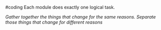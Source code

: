 #coding 
Each module does exactly one logical task.

*Gather together the things that change for the same reasons. Separate those things that change for different reasons*